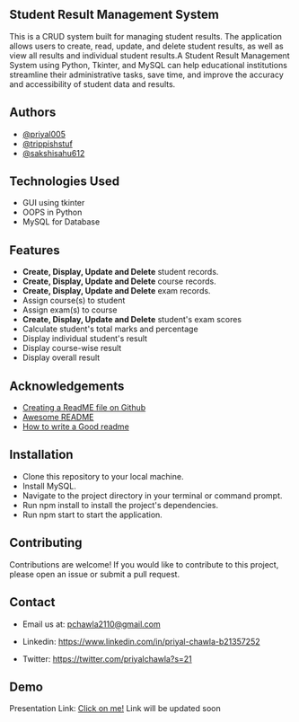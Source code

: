 
## Student Result Management System

This is a CRUD system built for managing student results. The application allows users to create, read, update, and delete student results, as well as view all results and individual student results.A Student Result Management System using Python, Tkinter, and MySQL can help educational institutions streamline their administrative tasks, save time, and improve the accuracy and accessibility of student data and results.

## Authors

- [@priyal005](https://github.com/priyal005)
- [@trippishstuf](https://github.com/trippishstuf)
- [@sakshisahu612](https://github.com/sakshisahu612)

## Technologies Used
- GUI using  tkinter
- OOPS in Python
- MySQL for Database


## Features 
- **Create, Display, Update and Delete** student records.
- **Create, Display, Update and Delete** course records.
- **Create, Display, Update and Delete** exam records.
- Assign course(s) to student
- Assign exam(s) to course
- **Create, Display, Update and Delete** student's exam scores
- Calculate student's total marks and percentage
- Display individual student's result
- Display course-wise result
- Display overall result


## Acknowledgements

 - [Creating a ReadME file on Github](https://www.youtube.com/watch?v=MCo1UtflJHM)
 - [Awesome README](https://www.youtube.com/watch?v=QcZKsbgsLa4&t=231s)
 - [How to write a Good readme](https://www.youtube.com/watch?v=Rtpu2cWz7W8&t=346s)


## Installation


- Clone this repository to your local machine.
- Install MySQL.
- Navigate to the project directory in your    terminal or command prompt.
- Run npm install to install the project's dependencies.
- Run npm start to start the application.
    

## Contributing

Contributions are welcome! If you would like to contribute to this project, please open an issue or submit a pull request.




## Contact
- Email us at: pchawla2110@gmail.com
- Linkedin: https://www.linkedin.com/in/priyal-chawla-b21357252

- Twitter: https://twitter.com/priyalchawla?s=21
## Demo
Presentation Link: [Click on me!](https://www.canva.com/design/DAFZCAykJzM/XCkZmuvWIq6iVjQqE8_wFw/edit?analyticsCorrelationId=51161939-241c-433e-b5a6-c52f51c01b0a)
Link will be updated soon

